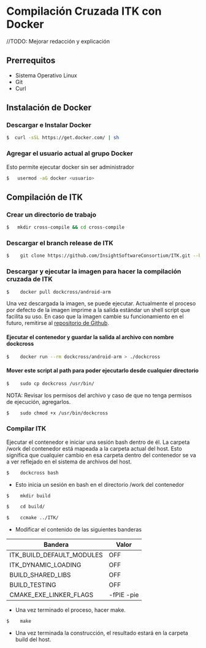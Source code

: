 # Compilación Cruzada ITK con Docker

//TODO: Mejorar redacción y  explicación

## Prerrequitos
 * Sistema Operativo Linux
 * Git 
 * Curl

## Instalación de Docker

### Descargar e Instalar Docker 

```sh
$  curl -sSL https://get.docker.com/ | sh
```

### Agregar el usuario actual al grupo Docker

Esto permite ejecutar docker sin ser administrador


```sh
$   usermod -aG docker <usuario>
```
## Compilación de ITK

### Crear un directorio de trabajo

```sh
$   mkdir cross-compile && cd cross-compile
```

### Descargar el branch release de ITK

```sh
$    git clone https://github.com/InsightSoftwareConsortium/ITK.git --branch release
```

### Descargar y ejecutar la imagen para hacer la compilación cruzada de ITK

```sh
$    docker pull dockcross/android-arm
```

Una vez descargada la imagen, se puede ejecutar. Actualmente el proceso por defecto de la imagen imprime a la salida estándar un shell script que facilita su uso.
En caso que la imagen cambie su funcionamiento en el futuro, remitirse al [repositorio de Github](https://github.com/dockcross/dockcross).

#### Ejecutar el contenedor y guardar la salida al archivo con nombre dockcross

```sh
$    docker run --rm dockcross/android-arm > ./dockcross
```

#### Mover este script al path para poder ejecutarlo desde cualquier directorio

```sh
$    sudo cp dockcross /usr/bin/
```
NOTA: Revisar los permisos del archivo y caso de que no tenga permisos de ejecución, agregarlos.

```sh
$    sudo chmod +x /usr/bin/dockcross
```

### Compilar ITK

Ejecutar el contenedor e iniciar una sesión bash dentro de él. La carpeta /work del contenedor está mapeada a la carpeta actual del host. Esto significa que cualquier cambio en esa carpeta dentro del contenedor se va a ver reflejado en el sistema de archivos del host.

```sh
$    dockcross bash
```

* Esto inicia un sesión en bash en el directorio /work del contenedor

```sh
$    mkdir build
```


```sh
$    cd build/
```

```sh
$    ccmake ../ITK/
```

* Modificar el contenido de las siguientes banderas

| Bandera                   | Valor      |
|---------------------------|------------|
| ITK_BUILD_DEFAULT_MODULES | OFF        |
| ITK_DYNAMIC_LOADING       | OFF        |
| BUILD_SHARED_LIBS         | OFF        |
| BUILD_TESTING             | OFF        |
| CMAKE_EXE_LINKER_FLAGS    | -fPIE -pie |

* Una vez terminado el proceso, hacer make.

```sh
$    make
```

* Una vez terminada la construcción, el resultado estará en la carpeta build del host.